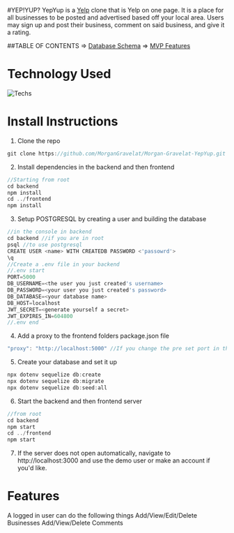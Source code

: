 #YEP!YUP?
YepYup is a [Yelp](https://www.yelp.com/) clone that is Yelp on one page. It is a place for all businesses to be posted and advertised based off your local area. Users may sign up and post their business, comment on said business, and give it a rating.

##TABLE OF CONTENTS
=> [Database Schema](https://github.com/MorganGravelat/Morgan-Gravelat-YepYup/wiki/Database-Schema)
=> [MVP Features](https://github.com/MorganGravelat/Morgan-Gravelat-YepYup/wiki/MVP-Feature-List)

# Technology Used
![Techs](https://user-images.githubusercontent.com/32913497/158119547-0e709f92-1493-4bb8-9024-14f56d4a78da.png)

# Install Instructions
1. Clone the repo
```js
git clone https://github.com/MorganGravelat/Morgan-Gravelat-YepYup.git
```
2. Install dependencies in the backend and then frontend
```js
//Starting from root
cd backend
npm install
cd ../frontend
npm install
```
3. Setup POSTGRESQL by creating a user and building the database
```js
//in the console in backend
cd backend //if you are in root
psql //to use postgresql
CREATE USER <name> WITH CREATEDB PASSWORD <'passowrd'>
\q
//Create a .env file in your backend
//.env start
PORT=5000
DB_USERNAME=<the user you just created's username>
DB_PASSWORD=<your user you just created's password>
DB_DATABASE=<your database name>
DB_HOST=localhost
JWT_SECRET=<generate yourself a secret>
JWT_EXPIRES_IN=604800
//.env end
```
4. Add a proxy to the frontend folders package.json file
```js
"proxy": "http://localhost:5000" //If you change the pre set port in the .env, make sure to change the proxy to match
```
5. Create your database and set it up
```js
npx dotenv sequelize db:create
npx dotenv sequelize db:migrate
npx dotenv sequelize db:seed:all
```
6. Start the backend and then frontend server
```js
//from root
cd backend
npm start
cd ../frontend
npm start
```
7. If the server does not open automatically, navigate to http://localhost:3000 and use the demo user or make an account if you'd like.

# Features
A logged in user can do the following things
Add/View/Edit/Delete Businesses
Add/View/Delete Comments
